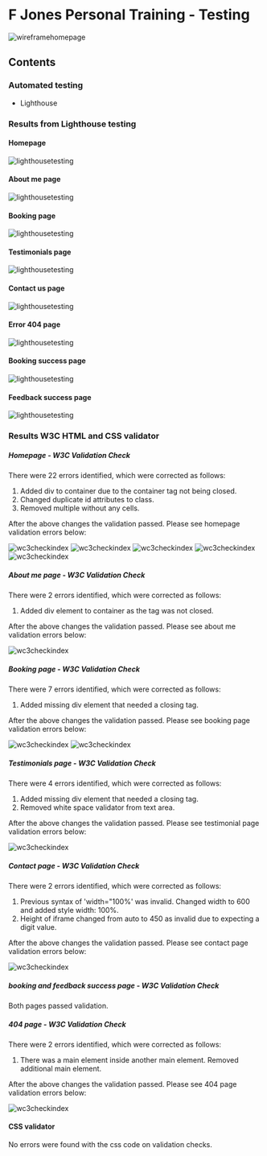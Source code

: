 # F Jones Personal Training - Testing

![wireframehomepage](assets/img-readme/homepage.png)

## Contents

### Automated testing
- Lighthouse

### Results from Lighthouse testing

#### Homepage
![lighthousetesting](assets/img-readme/lighthouse-homepage.png)

#### About me page
![lighthousetesting](assets/img-readme/lighthouse-aboutme.png)

#### Booking page

![lighthousetesting](assets/img-readme/lighthouse-booking.png)

#### Testimonials page

![lighthousetesting](assets/img-readme/lighthouse-testimonials.png)

#### Contact us page

![lighthousetesting](assets/img-readme/lighthouse-contactus.png)

#### Error 404 page

![lighthousetesting](assets/img-readme/lighthouse-404.png)

#### Booking success page

![lighthousetesting](assets/img-readme/lighthouse-bookingsuccess.png)

#### Feedback success page

![lighthousetesting](assets/img-readme/lighthouse-feedbacksuccess.png)

### Results W3C HTML and CSS validator

##### Homepage - W3C Validation Check
There were 22 errors identified, which were corrected as follows:
1. Added div to container due to the container tag not being closed.
2. Changed duplicate id attributes to class.
3. Removed multiple <tr> without any cells.

After the above changes the validation passed. Please see homepage validation errors below:

![wc3checkindex](assets/img-readme/wc3checkindex1.png)
![wc3checkindex](assets/img-readme/wc3checkindex2.png)
![wc3checkindex](assets/img-readme/wc3checkindex3.png)
![wc3checkindex](assets/img-readme/wc3checkindex4.png)
![wc3checkindex](assets/img-readme/wc3checkindex5.png)

##### About me page - W3C Validation Check
There were 2 errors identified, which were corrected as follows:
1. Added div element to container as the tag was not closed.

After the above changes the validation passed. Please see about me validation errors below:

![wc3checkindex](assets/img-readme/wc3checkaboutme.png)

##### Booking page - W3C Validation Check
There were 7 errors identified, which were corrected as follows:
1. Added missing div element that needed a closing tag.

After the above changes the validation passed. Please see booking page validation errors below:

![wc3checkindex](assets/img-readme/wc3checkbooking1.png)
![wc3checkindex](assets/img-readme/wc3checkbooking2.png)

##### Testimonials page - W3C Validation Check
There were 4 errors identified, which were corrected as follows:
1. Added missing div element that needed a closing tag.
2. Removed white space validator from text area.

After the above changes the validation passed. Please see testimonial page validation errors below:

![wc3checkindex](assets/img-readme/wc3checktestimonials1.png)

##### Contact page - W3C Validation Check
There were 2 errors identified, which were corrected as follows:
1. Previous syntax of 'width="100%' was invalid. Changed width to 600 and added style width: 100%.
2. Height of iframe changed from auto to 450 as invalid due to expecting a digit value.

After the above changes the validation passed. Please see contact page validation errors below:

![wc3checkindex](assets/img-readme/wc3checktestcontact.png)

##### booking and feedback success page - W3C Validation Check
Both pages passed validation.

##### 404 page - W3C Validation Check
There were 2 errors identified, which were corrected as follows:
1. There was a main element inside another main element. Removed additional main element.

After the above changes the validation passed. Please see 404 page validation errors below:

![wc3checkindex](assets/img-readme/wc3check404.png)

#### CSS validator
No errors were found with the css code on validation checks.